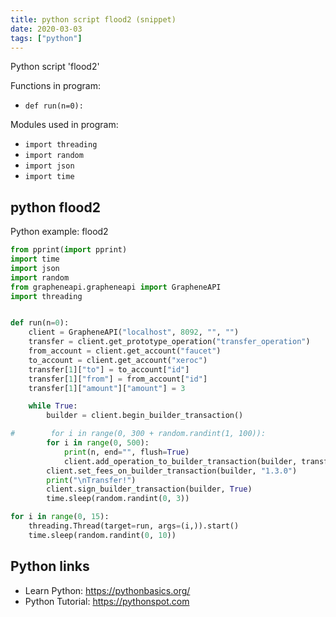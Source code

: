 ```yaml
---
title: python script flood2 (snippet)
date: 2020-03-03
tags: ["python"]
---
```

Python script 'flood2'

Functions in program: 
* `def run(n=0):`

Modules used in program: 
* `import threading`
* `import random`
* `import json`
* `import time`

## python flood2

Python example: flood2

```python
from pprint(import pprint)
import time
import json
import random
from grapheneapi.grapheneapi import GrapheneAPI
import threading


def run(n=0):
    client = GrapheneAPI("localhost", 8092, "", "")
    transfer = client.get_prototype_operation("transfer_operation")
    from_account = client.get_account("faucet")
    to_account = client.get_account("xeroc")
    transfer[1]["to"] = to_account["id"]
    transfer[1]["from"] = from_account["id"]
    transfer[1]["amount"]["amount"] = 3

    while True:
        builder = client.begin_builder_transaction()

#        for i in range(0, 300 + random.randint(1, 100)):
        for i in range(0, 500):
            print(n, end="", flush=True)
            client.add_operation_to_builder_transaction(builder, transfer)
        client.set_fees_on_builder_transaction(builder, "1.3.0")
        print("\nTransfer!")
        client.sign_builder_transaction(builder, True)
        time.sleep(random.randint(0, 3))

for i in range(0, 15):
    threading.Thread(target=run, args=(i,)).start()
    time.sleep(random.randint(0, 10))


```

## Python links

- Learn Python: https://pythonbasics.org/
- Python Tutorial: https://pythonspot.com
